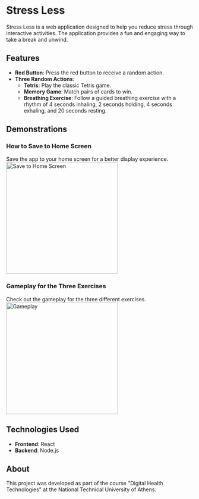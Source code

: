 # Stress Less

Stress Less is a web application designed to help you reduce stress through interactive activities. The application provides a fun and engaging way to take a break and unwind.

## Features

- **Red Button**: Press the red button to receive a random action.
- **Three Random Actions**:
  - **Tetris**: Play the classic Tetris game.
  - **Memory Game**: Match pairs of cards to win.
  - **Breathing Exercise**: Follow a guided breathing exercise with a rhythm of 4 seconds inhaling, 2 seconds holding, 4 seconds exhaling, and 20 seconds resting.

## Demonstrations

### How to Save to Home Screen
Save the app to your home screen for a better display experience.
<img src="./media/save-hs.gif" alt="Save to Home Screen" width="300"/>

### Gameplay for the Three Exercises
Check out the gameplay for the three different exercises.
<img src="./media/gameplay.gif" alt="Gameplay" width="300"/>

## Technologies Used

- **Frontend**: React
- **Backend**: Node.js

## About

This project was developed as part of the course "Digital Health Technologies" at the National Technical University of Athens.
